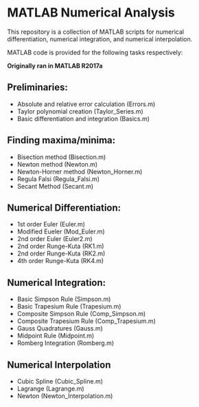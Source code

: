 # MATLAB Numerical Analysis

This repository is a collection of MATLAB scripts for numerical differentiation, numerical integration, and numerical interpolation.

MATLAB code is provided for the following tasks respectively:

**Originally ran in MATLAB R2017a**

## Preliminaries:

- Absolute and relative error calculation (Errors.m)
- Taylor polynomial creation (Taylor_Series.m)
- Basic differentiation and integration (Basics.m)

## Finding maxima/minima:
- Bisection method (Bisection.m)
- Newton method (Newton.m)
- Newton-Horner method (Newton_Horner.m)
- Regula Falsi (Regula_Falsi.m)
- Secant Method (Secant.m)

## Numerical Differentiation:
- 1st order Euler (Euler.m)
- Modified Eueler (Mod_Euler.m)
- 2nd order Euler (Euler2.m)
- 2nd order Runge-Kuta (RK1.m)
- 2nd order Runge-Kuta (RK2.m)
- 4th order Runge-Kuta (RK4.m)

## Numerical Integration:
- Basic Simpson Rule (Simpson.m)
- Basic Trapesium Rule (Trapesium.m)
- Composite Simpson Rule (Comp_Simpson.m)
- Composite Trapesium Rule (Comp_Trapesium.m)
- Gauss Quadratures (Gauss.m)
- Midpoint Rule (Midpoint.m)
- Romberg Integration (Romberg.m)

## Numerical Interpolation
- Cubic Spline (Cubic_Spline.m)
- Lagrange (Lagrange.m)
- Newton (Newton_Interpolation.m)
